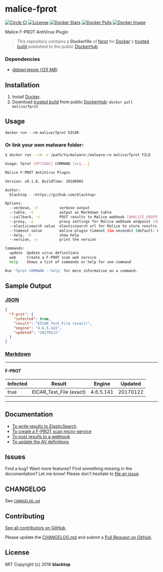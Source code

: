 # malice-fprot

[![Circle CI](https://circleci.com/gh/malice-plugins/fprot.png?style=shield)](https://circleci.com/gh/malice-plugins/fprot) [![License](http://img.shields.io/:license-mit-blue.svg)](http://doge.mit-license.org) [![Docker Stars](https://img.shields.io/docker/stars/malice/fprot.svg)](https://hub.docker.com/r/malice/fprot/) [![Docker Pulls](https://img.shields.io/docker/pulls/malice/fprot.svg)](https://hub.docker.com/r/malice/fprot/) [![Docker Image](https://img.shields.io/badge/docker%20image-317MB-blue.svg)](https://hub.docker.com/r/malice/fprot/)

Malice F-PROT AntiVirus Plugin

> This repository contains a **Dockerfile** of [fprot](http://www.fprot.net/lang/en/) for [Docker](https://www.docker.io/)'s [trusted build](https://index.docker.io/u/malice/fprot/) published to the public [DockerHub](https://index.docker.io/).

### Dependencies

- [debian:jessie (_125 MB_\)](https://index.docker.io/_/debian/)

## Installation

1. Install [Docker](https://www.docker.io/).
2. Download [trusted build](https://hub.docker.com/r/malice/fprot/) from public [DockerHub](https://hub.docker.com): `docker pull malice/fprot`

## Usage

```
docker run --rm malice/fprot EICAR
```

### Or link your own malware folder:

```bash
$ docker run --rm -v /path/to/malware:/malware:ro malice/fprot FILE

Usage: fprot [OPTIONS] COMMAND [arg...]

Malice F-PROT AntiVirus Plugin

Version: v0.1.0, BuildTime: 20180903

Author:
  blacktop - <https://github.com/blacktop>

Options:
  --verbose, -V          verbose output
  --table, -t            output as Markdown table
  --callback, -c         POST results to Malice webhook [$MALICE_ENDPOINT]
  --proxy, -x            proxy settings for Malice webhook endpoint [$MALICE_PROXY]
  --elasticsearch value  elasticsearch url for Malice to store results [$MALICE_ELASTICSEARCH_URL]
  --timeout value        malice plugin timeout (in seconds) (default: 60) [$MALICE_TIMEOUT]
  --help, -h             show help
  --version, -v          print the version

Commands:
  update  Update virus definitions
  web     Create a F-PROT scan web service
  help    Shows a list of commands or help for one command

Run 'fprot COMMAND --help' for more information on a command.
```

## Sample Output

### [JSON](https://github.com/malice-plugins/fprot/blob/master/docs/results.json)

```json
{
  "f-prot": {
    "infected": true,
    "result": "EICAR_Test_File (exact)",
    "engine": "4.6.5.141",
    "updated": "20170122"
  }
}
```

### [Markdown](https://github.com/malice-plugins/fprot/blob/master/docs/SAMPLE.md)

---

#### F-PROT

| Infected | Result                  | Engine    | Updated  |
| -------- | ----------------------- | --------- | -------- |
| true     | EICAR_Test_File (exact) | 4.6.5.141 | 20170122 |

---

## Documentation

- [To write results to ElasticSearch](https://github.com/malice-plugins/fprot/blob/master/docs/elasticsearch.md)
- [To create a F-PROT scan micro-service](https://github.com/malice-plugins/fprot/blob/master/docs/web.md)
- [To post results to a webhook](https://github.com/malice-plugins/fprot/blob/master/docs/callback.md)
- [To update the AV definitions](https://github.com/malice-plugins/fprot/blob/master/docs/update.md)

## Issues

Find a bug? Want more features? Find something missing in the documentation? Let me know! Please don't hesitate to [file an issue](https://github.com/malice-plugins/fprot/issues/new).

## CHANGELOG

See [`CHANGELOG.md`](https://github.com/malice-plugins/fprot/blob/master/CHANGELOG.md)

## Contributing

[See all contributors on GitHub](https://github.com/malice-plugins/fprot/graphs/contributors).

Please update the [CHANGELOG.md](https://github.com/malice-plugins/fprot/blob/master/CHANGELOG.md) and submit a [Pull Request on GitHub](https://help.github.com/articles/using-pull-requests/).

## License

MIT Copyright (c) 2016 **blacktop**
